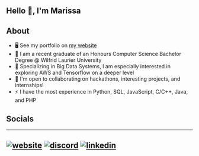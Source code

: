 ## Hello 👋, I'm Marissa

## **About**
- 🖥️  See my portfolio on [my website](https://marissa4mae.netlify.app/)
- 🌱 I am a recent graduate of an Honours Computer Science Bachelor Degree @ Wilfrid Laurier University
- 👀 Specializing in Big Data Systems, I am especially interested in exploring AWS and Tensorflow on a deeper level
- 🤝 I'm open to collaborating on hackathons, interesting projects, and internships!
- ⚡ I have the most experience in Python, SQL, JavaScript, C/C++, Java, and PHP

## **Socials**
---
[![website](https://img.icons8.com/ios-filled/50/FFFFFF/globe.png)][1]
[![discord](https://img.icons8.com/ios-filled/50/5865F2/discord-logo.png)][2]
[![linkedin](https://img.icons8.com/ios-filled/50/0077B5/linkedin.png)][3]
---


[1]: https://marissa4mae.netlify.app/
[2]: https://discord.com/users/668252813163233280
[3]: https://www.linkedin.com/in/marissa4mae/

